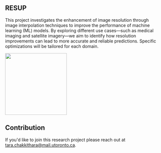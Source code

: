 ## RESUP
This project investigates the enhancement of image resolution through image interpolation techniques to improve the performance of machine learning (ML) models. By exploring different use cases—such as medical imaging and satellite imagery—we aim to identify how resolution improvements can lead to more accurate and reliable predictions. Specific optimizations will be tailored for each domain. 

<img src="https://github.com/user-attachments/assets/c6714bee-4e7b-4351-9d81-b63882b59f9c" width="200"/>


## Contribution
If you'd like to join this research project please reach out at tara.chakkithara@mail.utoronto.ca.

